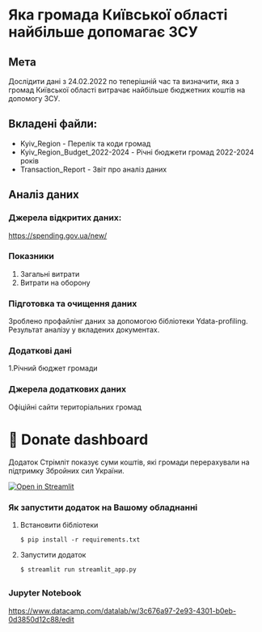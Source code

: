 # Яка громада Київської області найбільше допомагає ЗСУ

## Мета
Дослідити дані з 24.02.2022 по теперішній час та визначити, яка з громад Київської області витрачає найбільше бюджетних коштів на допомогу ЗСУ. 

## Вкладені файли:
- Kyiv_Region - Перелік та коди громад
- Kyiv_Region_Budget_2022-2024 - Річні бюджети громад 2022-2024 років
- Transaction_Report - Звіт про аналіз даних


## Аналіз даних
### Джерела відкритих даних:
https://spending.gov.ua/new/

### Показники
1. Загальні витрати
2. Витрати на оборону

### Підготовка та очищення даних
Зроблено профайлінг даних за допомогою бібліотеки Ydata-profiling. Результат аналізу у вкладених документах.

### Додаткові дані
1.Річний бюджет громади

### Джерела додаткових даних
Офіційні сайти територіальних громад

##
# :atm: Donate dashboard
Додаток Стрімліт показує суми коштів, які громади перерахували на підтримку Збройних сил України.

[![Open in Streamlit](https://static.streamlit.io/badges/streamlit_badge_black_white.svg)](https://gdp-dashboard-template.streamlit.app/)

### Як запустити додаток на Вашому обладнанні

1. Встановити бібліотеки

   ```
   $ pip install -r requirements.txt
   ```

2. Запустити додаток

   ```
   $ streamlit run streamlit_app.py
   ```
##
### Jupyter Notebook
https://www.datacamp.com/datalab/w/3c676a97-2e93-4301-b0eb-0d3850d12c88/edit
